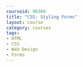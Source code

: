 ```yaml
---
courseid: 90368
title: "CSS: Styling Forms"
layout: course
category: courses
tags:
- HTML
- CSS
- Web Design
- Forms
---
```

